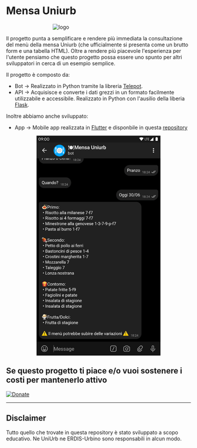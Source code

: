 # Mensa Uniurb #

<img src="img/logo.png" alt="logo" width="250" style="display: block;margin-left: auto; margin-right: auto;"/>

Il progetto punta a semplificare e rendere più immediata la consultazione del menù della mensa Uniurb (che ufficialmente si presenta come un brutto form e una tabella HTML).
Oltre a rendere più piacevole l'esperienza per l'utente pensiamo che questo progetto possa essere uno
spunto per altri sviluppatori in cerca di un esempio semplice.

Il progetto è composto da:

* Bot &rarr; Realizzato in Python tramite la libreria [Telepot](https://github.com/nickoala/telepot).
* API &rarr; Acquisisce e converte i dati grezzi in un formato facilmente utilizzabile e accessibile. Realizzato in Python con l'ausilio della liberia [Flask](http://flask.pocoo.org).

Inoltre abbiamo anche sviluppato:

* App &rarr; Mobile app realizzata in [Flutter](https://flutter.dev) e disponbile in questa [repository](https://github.com/FastRadeox/MensaUniurbApp)

<img src="img/screenshots.png" alt="logo" height="600" style="display: block;margin-left: auto; margin-right: auto;"/>

## Se questo progetto ti piace e/o vuoi sostenere i costi per mantenerlo attivo ##

[![Donate](https://img.shields.io/badge/Dona-Paypal-blue.svg)](https://paypal.me/radeox)

------------------------------------------------------------------------------------

## Disclaimer ##

Tutto quello che trovate in questa repository è stato sviluppato a scopo educativo.
Ne UniUrb ne ERDIS-Urbino sono responsabili in alcun modo.
